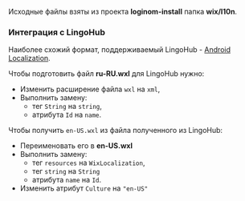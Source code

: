 Исходные файлы взяты из проекта **loginom-install** папка **wix/l10n**.

### Интеграция с LingoHub

Наиболее схожий формат, поддерживаемый LingoHub - [Android Localization](https://lingohub.com/developers/resource-files/android-localization/).

Чтобы подготовить файл **ru-RU.wxl** для LingoHub нужно:

* Изменить расширение файла `wxl` на `xml`,
* Выполнить замену:
    * тег `String` на `string`,
    * атрибута `Id`  на `name`.

Чтобы получить `en-US.wxl` из файла полученного из LingoHub:

* Переименовать его в **en-US.wxl**
* Выполнить замену: 
    * тег `resources` на `WixLocalization`,
    * тег `string` на `String`
    * атрибута `name` на `Id`.
* Изменить атрибут `Culture` на `"en-US"`
